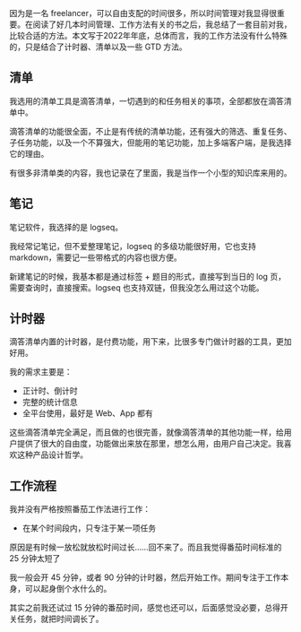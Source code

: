 因为是一名 freelancer，可以自由支配的时间很多，所以时间管理对我显得很重要。在阅读了好几本时间管理、工作方法有关的书之后，我总结了一套目前对我，比较合适的方法。本文写于2022年年底，总体而言，我的工作方法没有什么特殊的，只是结合了计时器、清单以及一些 GTD 方法。





## 清单

我选用的清单工具是滴答清单，一切遇到的和任务相关的事项，全部都放在滴答清单中。

滴答清单的功能很全面，不止是有传统的清单功能，还有强大的筛选、重复任务、子任务功能，以及一个不算强大，但能用的笔记功能，加上多端客户端，是我选择它的理由。

有很多非清单类的内容，我也记录在了里面，我是当作一个小型的知识库来用的。



## 笔记

笔记软件，我选择的是 logseq。

我经常记笔记，但不爱整理笔记，logseq 的多级功能很好用，它也支持 markdown，需要记一些带格式的内容也很方便。

新建笔记的时候，我基本都是通过标签 + 题目的形式，直接写到当日的 log 页，需要查询时，直接搜索。logseq 也支持双链，但我没怎么用过这个功能。



## 计时器



滴答清单内置的计时器，是付费功能，用下来，比很多专门做计时器的工具，更加好用。



我的需求主要是：

- 正计时、倒计时
- 完整的统计信息
- 全平台使用，最好是 Web、App 都有



这些滴答清单完全满足，而且做的也很完善，就像滴答清单的其他功能一样，给用户提供了很大的自由度，功能做出来放在那里，想怎么用，由用户自己决定。我喜欢这种产品设计哲学。



## 工作流程



我并没有严格按照番茄工作法进行工作：

- 在某个时间段内，只专注于某一项任务



原因是有时候一放松就放松时间过长……回不来了。而且我觉得番茄时间标准的 25 分钟太短了



我一般会开 45 分钟，或者 90 分钟的计时器，然后开始工作。期间专注于工作本身，可以起身倒个水什么的。



其实之前我还试过 15 分钟的番茄时间，感觉也还可以，后面感觉没必要，总得开关任务，就把时间调长了。



